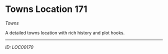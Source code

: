 # Towns Location 171

*Towns*

A detailed towns location with rich history and plot hooks.

---
*ID: LOC00170*